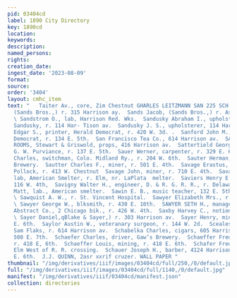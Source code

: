 ```yaml
---
pid: 03404cd
label: 1890 City Directory
key: 1890cd
location: 
keywords: 
description: 
named_persons: 
rights: 
creation_date: 
ingest_date: '2023-08-09'
format: 
source: 
order: '3404'
layout: cmhc_item
text: "   Taiter Av., core, Zim Chestnut GHARLES LEITZMANN SAN 225 SCH  Sands Charles,
  (Sands Bros.,) r. 315 Harrison ay.  Sands Jacob, (Sands Bros.,) r. Aspen, Colo.
  \ Sandstrom O., lab, Harrison Red. Wks.  Sandusky Abraham I., upholsterer, J. S.
  Sandusky, r. 114 Har- Tison av.  Sandusky J. S., upholsterer, 114 Harrison av.  Sanford
  Edgar S., printer, Herald Democrat, r. 420 W. 3d. .  Sanford John M., printer, Herald
  Democrat, r. 134 E. 5th.  San Francisco Tea Co., 614 Harrison av.  SARATOGA CLUB
  ROOMS, Stewart & Griswold, props, 416 Harrison av.  Sattertield George W., clk,
  G. W. Purviance, r. 137 E. 5th.  Sauer Werner, carpenter, r. 329 E. 6th.  Sauers
  Charles, switchman, Colo. Midland Ry., r. 204 W. 6th.  Sauter Herman, brewer, Gaw’s
  Brewery.  Sautter Charles F., miner, r. 501 E. 4th.  Savage Erastus, teamster, Alexander
  Pollock, r. 413 W. Chestnut  Savage John, miner, r. 710 E. 4th.  Savage Roland,
  lab, American Smelter, r. Elm, nr. LaPlata  melter.  Saviers Henry E., barkpr, r.
  116 W. 4th,  Savigny Walter H., engineer, D. & R. G. R. R., r. Delaware Bik.  Savoren
  Matt, lab., American smelter.  Sawin E. B., music teacher, 132 E. 5th, r. 132 Plum.
  \ Sawquist A. W., r. St. Vincent Hospital.  Sawyer Elizabeth Mrs., r. 402 W. 4th.
  \ Sawyer George W., blksmith, r. 430 E. 10th.  SAWYER SETH H., manager, Leadville
  Abstract Co., 2 Chicago bik., r. 426 W. 4th.  Saxby Harvey C., notions, 520 E. 6th.
  \ Sayer Daniel,qBlake & Sayer,) r. 303 Harrison av.  Sayer Henry, miner, bds. 331
  E. 6th.  Saylor Austin W., veteranary surgeon, r. 144 W. 2d.  Sceales David, tailor,
  Sam Flaks, r. 614 Harrison av.  Schabelka Charles, cigars, 605 Harrison av., r.
  508 E. 7th.  Schaefer Charles, driver, Gaw’s Brewery.  Schaeffer Fred. J., mining,
  r. 418 E, 6th.  Schaeffer Louis, mining, r. 418 E. 6th.  Schafer Fred., lab., r.
  Elm West of R. R. crossing.  Schauer Joseph H., barber, 4124 Harrison av., r. 115
  E. 6th.  J.J. QUINN, 2asr xxrif cruzer. WALL PAPER "
thumbnail: "/img/derivatives/iiif/images/03404cd/full/250,/0/default.jpg"
full: "/img/derivatives/iiif/images/03404cd/full/1140,/0/default.jpg"
manifest: "/img/derivatives/iiif/03404cd/manifest.json"
collection: directories
---
```

